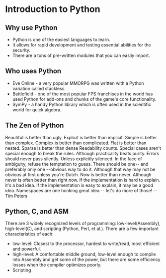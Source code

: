 # Introduction to Python
## Why use Python
- Python is one of the easiest languages to learn.
- It allows for rapid development and testing essential abilities for the security.
- There are a tons of pre-written modules that you can easily import.

## Who uses Python
- Eve Online - a very popular MMORPG was written with a Python variation called stackless.
- Battlefield - one of the most popular FPS franchises in the world has used Python for add-ons and chunks of the game's core functionality.
- SymPy - a handy Python library which is often used in the scientific world for quick algebra.

## The Zen of Python
Beautiful is better than ugly.
Explicit is better than implicit.
Simple is better than complex.
Complex is better than complicated.
Flat is better than nested.
Sparse is better than dense
Readability counts.
Special cases aren't special enough to break the rules.
Although practicality beats purity.
Errors should never pass silently.
Unless explicitly silenced.
In the face of ambiguity, refuse the temptation to guess.
There should be one-- and preferably only one --obvious way to do it.
Although that way may not be obvious at first unless you're Dutch.
Now is better than never.
Although never is often better than right now.
If the implementation is hard to explain. it's a bad idea.
If the implementation is easy to explain, it may be a good idea.
Namespaces are one honking great idea -- let's do more of those!
-- Tim Peters

## Python, C, and ASM
There are 3 widely recognized levels of programming: low-level(Assembly), high-level(C), and scripting (Python, Perl, et al.). There are a few important characteristics of each:
- low-level: Closest to the processor, hardest to write/read, most efficient and powerful.
- high-level: A comfortable middle ground, low-level enough to compile into Assembly and get some of the power, but there are some efficiency losses when the compiler optimizes poorly.
- Scripting
<!--stackedit_data:
eyJoaXN0b3J5IjpbMjA2OTU2NjU1NCw5MDA0Mjg0NDUsMTM0NT
k2MTA3NF19
-->